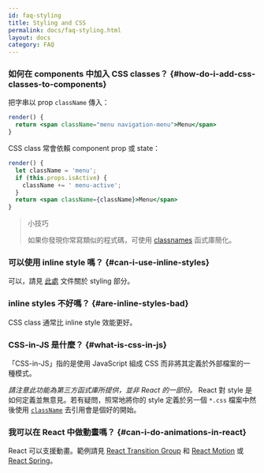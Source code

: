 ```yaml
---
id: faq-styling
title: Styling and CSS
permalink: docs/faq-styling.html
layout: docs
category: FAQ
---
```


### 如何在 components 中加入 CSS classes？ {#how-do-i-add-css-classes-to-components}

把字串以 prop `className` 傳入：

```jsx
render() {
  return <span className="menu navigation-menu">Menu</span>
}
```

CSS class 常會依賴 component prop 或 state：

```jsx
render() {
  let className = 'menu';
  if (this.props.isActive) {
    className += ' menu-active';
  }
  return <span className={className}>Menu</span>
}
```

>小技巧
>  
>如果你發現你常寫類似的程式碼，可使用 [classnames](https://www.npmjs.com/package/classnames#usage-with-reactjs) 函式庫簡化。

### 可以使用 inline style 嗎？ {#can-i-use-inline-styles}

可以，請見 [此處](/docs/dom-elements.html#style) 文件關於 styling  部分。

### inline styles 不好嗎？ {#are-inline-styles-bad}

CSS class 通常比 inline style 效能更好。

### CSS-in-JS 是什麼？ {#what-is-css-in-js}

「CSS-in-JS」指的是使用 JavaScript 組成 CSS 而非將其定義於外部檔案的一種模式。

_請注意此功能為第三方函式庫所提供，並非 React 的一部份。_ React 對 style 是如何定義並無意見。若有疑問，照常地將你的 style 定義於另一個 `*.css` 檔案中然後使用 [`className`](/docs/dom-elements.html#classname) 去引用會是個好的開始。

### 我可以在 React 中做動畫嗎？ {#can-i-do-animations-in-react}

React 可以支援動畫。範例請見 [React Transition Group](https://reactcommunity.org/react-transition-group/) 和 [React Motion](https://github.com/chenglou/react-motion) 或 [React Spring](https://github.com/react-spring/react-spring)。
